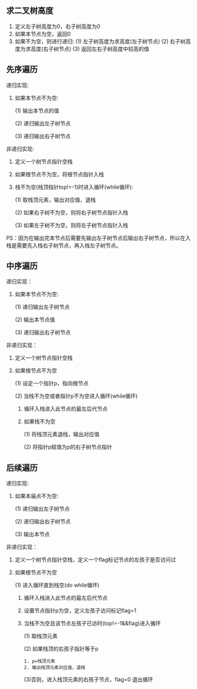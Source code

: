 ## 求二叉树高度

1. 定义左子树高度为0，右子树高度为0
2. 如果本节点为空，返回0
3. 如果不为空，则进行递归:
   (1) 左子树高度为求高度(左子树节点)
   (2) 右子树高度为求高度(右子树节点)
   (3) 返回左右子树高度中较高的值

## 先序遍历

递归实现:

 1. 如果本节点不为空:

    (1) 输出本节点的值

    (2) 递归输出左子树节点

    (3) 递归输出右子树节点

非递归实现:

 1. 定义一个树节点指针空栈

 2. 如果根节点不为空，将根节点指针入栈

 3. 栈不为空(栈顶指针top!=-1)时进入循环(while循环):

    (1) 取栈顶元素，输出对应值，退栈

    (2) 如果右子树不为空，则将右子树节点指针入栈

    (3) 如果左子树不为空，则将左子树节点指针入栈

PS：因为在输出完本节点后需要先输出左子树节点后输出右子树节点，所以在入栈是需要先入栈右子树节点，再入栈左子树节点。

## 中序遍历

递归实现：

 1. 如果本节点不为空:

    (1) 递归输出左子树节点

    (2) 输出本节点值

    (3) 递归输出右子树节点

非递归实现：

 1. 定义一个树节点指针空栈

 2. 如果根节点不为空

    (1) 设定一个指针p，指向根节点

    (2) 当栈不为空或者指针p不为空进入循环(while循环)

     1. 循环入栈进入此节点的最左后代节点

     2. 如果栈不为空

        (1) 将栈顶元素退栈，输出对应值

        (2) 将指针p赋值为p的右子树节点指针

## 后续遍历

递归实现:

 1. 如果本届点不为空:

    (1) 递归输出左子树节点

    (2) 递归输出右子树节点

    (3) 输出本节点

非递归实现：

 1. 定义一个树节点指针空栈，定义一个flag标记节点的左孩子是否访问过

 2. 如果根节点不为空

    (1) 进入循环直到栈空(do while循环)

     1. 循环入栈进入此节点的最左后代节点

     2. 设置节点指针p为空，定义左孩子访问标记flag=1

     3. 当栈不为空且该节点左孩子已访时(top!=-1&&flag)进入循环

        (1) 取栈顶元素

        (2) 如果栈顶的右孩子指针等于p

        	1. p=栈顶元素
         	2. 输出栈顶元素对应值，退栈

        (3)否则，进入栈顶元素的右孩子节点，flag=0 退出循环